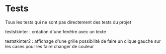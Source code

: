 # Tests
Tous les tests qui ne sont pas directement des tests du projet

teststkinter :
création d'une fenêtre avec un texte

teststkinter2 :
affichage d'une grille 
possibilité de faire un clique gauche sur les cases pour les faire changer de couleur
